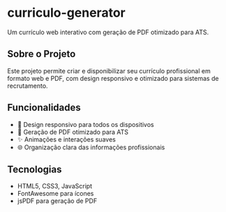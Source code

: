 # curriculo-generator

Um currículo web interativo com geração de PDF otimizado para ATS.

## Sobre o Projeto

Este projeto permite criar e disponibilizar seu currículo profissional em formato web e PDF, com design responsivo e otimizado para sistemas de recrutamento.

## Funcionalidades

- 📱 Design responsivo para todos os dispositivos
- 📄 Geração de PDF otimizado para ATS
- ✨ Animações e interações suaves
- 🌐 Organização clara das informações profissionais

## Tecnologias

- HTML5, CSS3, JavaScript
- FontAwesome para ícones
- jsPDF para geração de PDF
